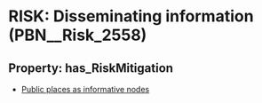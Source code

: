 # RISK: __Disseminating information__ (PBN__Risk_2558)

## Property: has_RiskMitigation

* [Public places as informative nodes](PBN__Mitigation_410)

